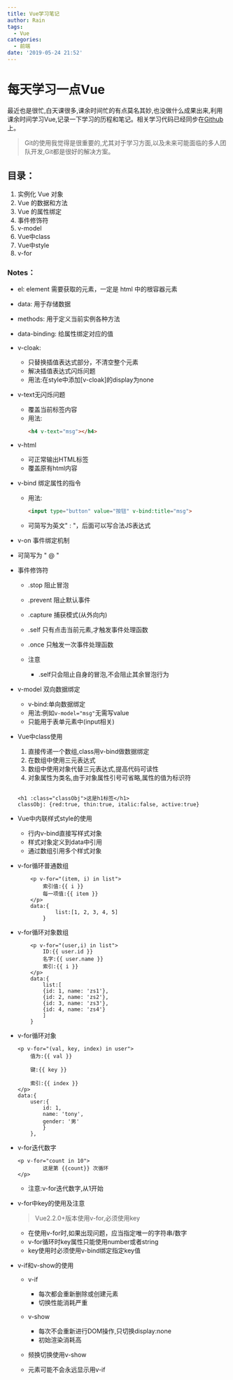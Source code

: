 ```yaml
---
title: Vue学习笔记
author: Rain
tags:
  - Vue
categories:
  - 前端
date: '2019-05-24 21:52'
---
```


<Boxx/>

# 每天学习一点Vue

最近也是很忙,白天课很多,课余时间忙的有点莫名其妙,也没做什么成果出来,利用课余时间学习Vue,记录一下学习的历程和笔记。相关学习代码已经同步在[Github](https://github.com/xiaoshiguang123/VUE_Code)上。
> Git的使用我觉得是很重要的,尤其对于学习方面,以及未来可能面临的多人团队开发,Git都是很好的解决方案。

## 目录：

1. 实例化 Vue 对象
2. Vue 的数据和方法
3. Vue 的属性绑定
4. 事件修饰符
5. v-model
6. Vue中class
7. Vue中style
8. v-for

### Notes：  
- el: element 需要获取的元素，一定是 html 中的根容器元素
- data: 用于存储数据
- methods: 用于定义当前实例各种方法
- data-binding: 给属性绑定对应的值

- v-cloak:
	- 只替换插值表达式部分，不清空整个元素
	- 解决插值表达式闪烁问题
	- 用法:在style中添加[v-cloak]的display为none

- v-text无闪烁问题
	- 覆盖当前标签内容 
	- 用法:
		```html
		<h4 v-text="msg"></h4>
		```
- v-html
	- 可正常输出HTML标签
	- 覆盖原有html内容

- v-bind 绑定属性的指令
	- 用法:
		```html
		<input type="button" value="按钮" v-bind:title="msg">
		```
	- 可简写为英文" : "，后面可以写合法JS表达式

- v-on 事件绑定机制
	
- 可简写为 " @ "
	
- 事件修饰符
	+ .stop 阻止冒泡
	+ .prevent 阻止默认事件
	+ .capture 捕获模式(从外向内)
	+ .self 只有点击当前元素,才触发事件处理函数
	+ .once 只触发一次事件处理函数

	+ 注意
		- .self只会阻止自身的冒泡,不会阻止其余冒泡行为

- v-model 双向数据绑定
	+ v-bind:单向数据绑定
	+ 用法:例如```v-model="msg"```无需写value
	+ 只能用于表单元素中(input相关)

- Vue中class使用
	1. 直接传递一个数组,class用v-bind做数据绑定
	2. 在数组中使用三元表达式
	3. 数组中使用对象代替三元表达式,提高代码可读性
	4. 对象属性为类名,由于对象属性引号可省略,属性的值为标识符
  
	```Vue
    
	<h1 :class="classObj">这是h1标签</h1>
	classObj: {red:true, thin:true, italic:false, active:true}
    
	```
- Vue中内联样式style的使用
	- 行内v-bind直接写样式对象
	- 样式对象定义到data中引用
	- 通过数组引用多个样式对象

- v-for循环普通数组

	```Vue
		<p v-for="(item, i) in list">
    		索引值:{{ i }}
    		每一项值:{{ item }}
    	</p>
    	data:{
    			list:[1, 2, 3, 4, 5]
    		}
  ```

- v-for循环对象数组

	```Vue
		<p v-for="(user,i) in list">
    		ID:{{ user.id }}
    		名字:{{ user.name }}
    		索引:{{ i }}
    	</p>   	
    	data:{
    		list:[
    		{id: 1, name: 'zs1'},
    		{id: 2, name: 'zs2'},
    		{id: 3, name: 'zs3'},
    		{id: 4, name: 'zs4'}
    		]
    	}
	```

- v-for循环对象

	```Vue
	<p v-for="(val, key, index) in user">
    	值为:{{ val }}
    	
    	键:{{ key }}
  
    	索引:{{ index }}
    </p>
    data:{
    	user:{
    		id: 1,
    		name: 'tony',
    		gender: '男'
    		}
    	},
	```

- v-for迭代数字
	
	```Vue
	<p v-for="count in 10">
    		这是第 {{count}} 次循环
    </p>
	```
	+ 注意:v-for迭代数字,从1开始


- v-for中key的使用及注意

	> Vue2.2.0+版本使用v-for,必须使用key

	+ 在使用v-for时,如果出现问题，应当指定唯一的字符串/数字
	+ v-for循环时key属性只能使用number或者string
	+ key使用时必须使用v-bind绑定指定key值

- v-if和v-show的使用
	+ v-if
		- 每次都会重新删除或创建元素
		- 切换性能消耗严重

	+ v-show
		- 每次不会重新进行DOM操作,只切换display:none
		- 初始渲染消耗高
		
	+ 频换切换使用v-show
	+ 元素可能不会永远显示用v-if
	

<Vssue :title="$title" />